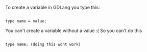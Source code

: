 To create a variable in GDLang you type this:

```

type name = value;

```

You can't create a variable without a value :(
So you can't do this

```

type name; (doing this wont work)

```
